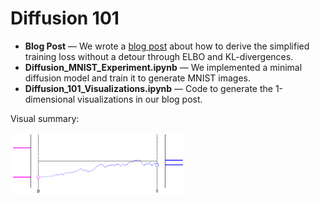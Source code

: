 # Diffusion 101

- **Blog Post** &mdash; We wrote a [blog post](https://cgn.ai/blog/diffusion_101.html) about how to derive the simplified training loss without a detour through ELBO and KL-divergences.
- **Diffusion\_MNIST\_Experiment.ipynb** &mdash; We implemented a minimal diffusion model and train it to generate MNIST images.
- **Diffusion\_101\_Visualizations.ipynb** &mdash; Code to generate the 1-dimensional visualizations in our blog post.

Visual summary:

<img src="assets/diffusion_rollouts.gif" height="100">